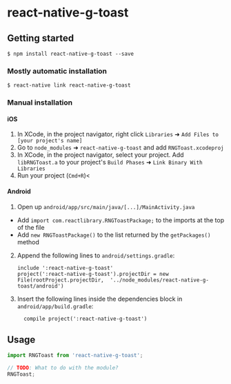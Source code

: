 
# react-native-g-toast

## Getting started

`$ npm install react-native-g-toast --save`

### Mostly automatic installation

`$ react-native link react-native-g-toast`

### Manual installation


#### iOS

1. In XCode, in the project navigator, right click `Libraries` ➜ `Add Files to [your project's name]`
2. Go to `node_modules` ➜ `react-native-g-toast` and add `RNGToast.xcodeproj`
3. In XCode, in the project navigator, select your project. Add `libRNGToast.a` to your project's `Build Phases` ➜ `Link Binary With Libraries`
4. Run your project (`Cmd+R`)<

#### Android

1. Open up `android/app/src/main/java/[...]/MainActivity.java`
  - Add `import com.reactlibrary.RNGToastPackage;` to the imports at the top of the file
  - Add `new RNGToastPackage()` to the list returned by the `getPackages()` method
2. Append the following lines to `android/settings.gradle`:
  	```
  	include ':react-native-g-toast'
  	project(':react-native-g-toast').projectDir = new File(rootProject.projectDir, 	'../node_modules/react-native-g-toast/android')
  	```
3. Insert the following lines inside the dependencies block in `android/app/build.gradle`:
  	```
      compile project(':react-native-g-toast')
  	```


## Usage
```javascript
import RNGToast from 'react-native-g-toast';

// TODO: What to do with the module?
RNGToast;
```
  